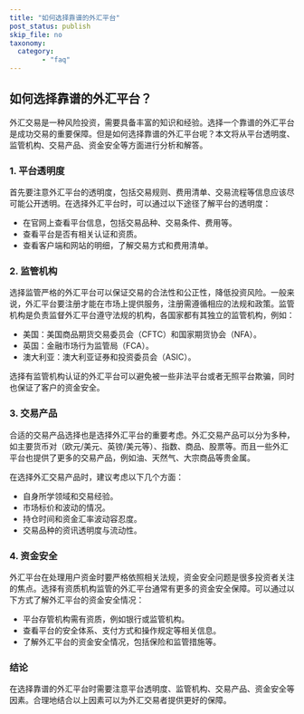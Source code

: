 ```yaml
---
title: "如何选择靠谱的外汇平台"
post_status: publish
skip_file: no
taxonomy:
  category:
        - "faq"
---
```


## 如何选择靠谱的外汇平台？

外汇交易是一种风险投资，需要具备丰富的知识和经验。选择一个靠谱的外汇平台是成功交易的重要保障。但是如何选择靠谱的外汇平台呢？本文将从平台透明度、监管机构、交易产品、资金安全等方面进行分析和解答。

### 1\. 平台透明度

首先要注意外汇平台的透明度，包括交易规则、费用清单、交易流程等信息应该尽可能公开透明。在选择外汇平台时，可以通过以下途径了解平台的透明度：

- 在官网上查看平台信息，包括交易品种、交易条件、费用等。
- 查看平台是否有相关认证和资质。
- 查看客户端和网站的明细，了解交易方式和费用清单。

### 2\. 监管机构

选择监管严格的外汇平台可以保证交易的合法性和公正性，降低投资风险。一般来说，外汇平台要注册才能在市场上提供服务，注册需遵循相应的法规和政策。监管机构是负责监督外汇平台遵守法规的机构，各国家都有其独立的监管机构，例如：

- 美国：美国商品期货交易委员会（CFTC）和国家期货协会（NFA）。
- 英国：金融市场行为监管局（FCA）。
- 澳大利亚：澳大利亚证券和投资委员会（ASIC）。

选择有监管机构认证的外汇平台可以避免被一些非法平台或者无照平台欺骗，同时也保证了客户的资金安全。

### 3\. 交易产品

合适的交易产品选择也是选择外汇平台的重要考虑。外汇交易产品可以分为多种，如主要货币对（欧元/美元、英镑/美元等）、指数、商品、股票等。而且一些外汇平台也提供了更多的交易产品，例如油、天然气、大宗商品等贵金属。

在选择外汇交易产品时，建议考虑以下几个方面：

- 自身所学领域和交易经验。
- 市场标价和波动的情况。
- 持仓时间和资金汇率波动容忍度。
- 交易品种的资讯透明度与流动性。

### 4\. 资金安全

外汇平台在处理用户资金时要严格依照相关法规，资金安全问题是很多投资者关注的焦点。选择有资质机构监管的外汇平台通常有更多的资金安全保障。可以通过以下方式了解外汇平台的资金安全情况：

- 平台存管机构需有资质，例如银行或监管机构。
- 查看平台的安全体系、支付方式和操作规定等相关信息。
- 了解外汇平台的资金安全情况，包括保险和监管措施等。

### 结论

在选择靠谱的外汇平台时需要注意平台透明度、监管机构、交易产品、资金安全等因素。合理地结合以上因素可以为外汇交易者提供更好的保障。
